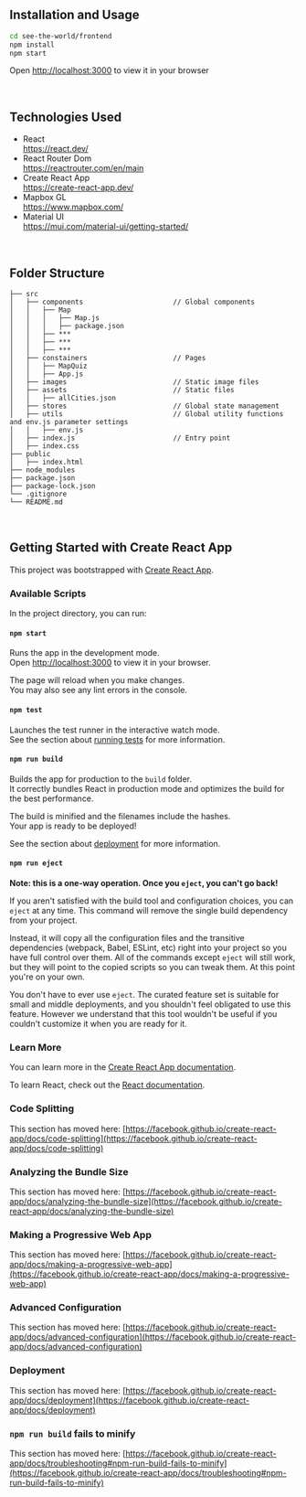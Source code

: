 ## Installation and Usage

```bash
cd see-the-world/frontend
npm install
npm start
```

Open [http://localhost:3000](http://localhost:3000) to view it in your browser

&emsp;

## Technologies Used

- React\
  <https://react.dev/>
- React Router Dom\
  <https://reactrouter.com/en/main>
- Create React App\
  <https://create-react-app.dev/>
- Mapbox GL\
  <https://www.mapbox.com/>
- Material UI\
  <https://mui.com/material-ui/getting-started/>

&emsp;

## Folder Structure
```
├── src      
│   ├── components                      // Global components
│   │   ├── Map  
│   │   │   ├── Map.js  
│   │   │   ├── package.json  
│   │   ├── ***  
│   │   ├── ***
│   │   ├── ***
│   ├── constainers                     // Pages
│   │   ├── MapQuiz  
│   │   ├── App.js  
│   ├── images                          // Static image files
│   ├── assets                          // Static files
│   │   ├── allCities.json  
│   ├── stores                          // Global state management
│   ├── utils                           // Global utility functions and env.js parameter settings 
│   │   ├── env.js          
│   ├── index.js                        // Entry point
│   ├── index.css  
├── public  
│   ├── index.html  
├── node_modules  
├── package.json  
├── package-lock.json   
└── .gitignore  
└── README.md   
```

&emsp;

## Getting Started with Create React App

This project was bootstrapped with [Create React App](https://github.com/facebook/create-react-app).

### Available Scripts

In the project directory, you can run:

#### `npm start`

Runs the app in the development mode.\
Open [http://localhost:3000](http://localhost:3000) to view it in your browser.

The page will reload when you make changes.\
You may also see any lint errors in the console.

#### `npm test`

Launches the test runner in the interactive watch mode.\
See the section about [running tests](https://facebook.github.io/create-react-app/docs/running-tests) for more information.

#### `npm run build`

Builds the app for production to the `build` folder.\
It correctly bundles React in production mode and optimizes the build for the best performance.

The build is minified and the filenames include the hashes.\
Your app is ready to be deployed!

See the section about [deployment](https://facebook.github.io/create-react-app/docs/deployment) for more information.

#### `npm run eject`

**Note: this is a one-way operation. Once you `eject`, you can't go back!**

If you aren't satisfied with the build tool and configuration choices, you can `eject` at any time. This command will remove the single build dependency from your project.

Instead, it will copy all the configuration files and the transitive dependencies (webpack, Babel, ESLint, etc) right into your project so you have full control over them. All of the commands except `eject` will still work, but they will point to the copied scripts so you can tweak them. At this point you're on your own.

You don't have to ever use `eject`. The curated feature set is suitable for small and middle deployments, and you shouldn't feel obligated to use this feature. However we understand that this tool wouldn't be useful if you couldn't customize it when you are ready for it.

### Learn More

You can learn more in the [Create React App documentation](https://facebook.github.io/create-react-app/docs/getting-started).

To learn React, check out the [React documentation](https://reactjs.org/).

### Code Splitting

This section has moved here: [https://facebook.github.io/create-react-app/docs/code-splitting](https://facebook.github.io/create-react-app/docs/code-splitting)

### Analyzing the Bundle Size

This section has moved here: [https://facebook.github.io/create-react-app/docs/analyzing-the-bundle-size](https://facebook.github.io/create-react-app/docs/analyzing-the-bundle-size)

### Making a Progressive Web App

This section has moved here: [https://facebook.github.io/create-react-app/docs/making-a-progressive-web-app](https://facebook.github.io/create-react-app/docs/making-a-progressive-web-app)

### Advanced Configuration

This section has moved here: [https://facebook.github.io/create-react-app/docs/advanced-configuration](https://facebook.github.io/create-react-app/docs/advanced-configuration)

### Deployment

This section has moved here: [https://facebook.github.io/create-react-app/docs/deployment](https://facebook.github.io/create-react-app/docs/deployment)

### `npm run build` fails to minify

This section has moved here: [https://facebook.github.io/create-react-app/docs/troubleshooting#npm-run-build-fails-to-minify](https://facebook.github.io/create-react-app/docs/troubleshooting#npm-run-build-fails-to-minify)
